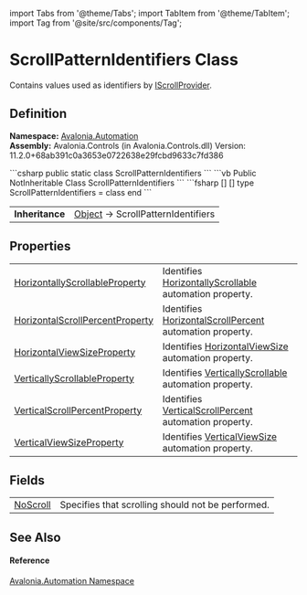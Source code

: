 import Tabs from '@theme/Tabs'; 
import TabItem from '@theme/TabItem'; 
import Tag from '@site/src/components/Tag'; 

# ScrollPatternIdentifiers Class


Contains values used as identifiers by <a href="T_Avalonia_Automation_Provider_IScrollProvider">IScrollProvider</a>.



## Definition
**Namespace:** <a href="N_Avalonia_Automation">Avalonia.Automation</a>  
**Assembly:** Avalonia.Controls (in Avalonia.Controls.dll) Version: 11.2.0+68ab391c0a3653e0722638e29fcbd9633c7fd386

<Tabs groupId="api-code-preview">
<TabItem value="csharp" label="C#">
```csharp
public static class ScrollPatternIdentifiers
```
</TabItem>
<TabItem value="vb" label="VB">
```vb
Public NotInheritable Class ScrollPatternIdentifiers
```
</TabItem>
<TabItem value="fsharp" label="F#">
```fsharp
[<AbstractClassAttribute>]
[<SealedAttribute>]
type ScrollPatternIdentifiers = class end
```
</TabItem>
</Tabs>

<table>
<tr><td><strong>Inheritance</strong></td><td><a href="https://learn.microsoft.com/dotnet/api/system.object" target="_blank" rel="noopener noreferrer">Object</a>  →  ScrollPatternIdentifiers</td></tr>
</table>



## Properties
<table>
<tr>
<td><a href="P_Avalonia_Automation_ScrollPatternIdentifiers_HorizontallyScrollableProperty">HorizontallyScrollableProperty</a></td>
<td>Identifies <a href="P_Avalonia_Automation_Provider_IScrollProvider_HorizontallyScrollable">HorizontallyScrollable</a> automation property.</td>
</tr>
<tr>
<td><a href="P_Avalonia_Automation_ScrollPatternIdentifiers_HorizontalScrollPercentProperty">HorizontalScrollPercentProperty</a></td>
<td>Identifies <a href="P_Avalonia_Automation_Provider_IScrollProvider_HorizontalScrollPercent">HorizontalScrollPercent</a> automation property.</td>
</tr>
<tr>
<td><a href="P_Avalonia_Automation_ScrollPatternIdentifiers_HorizontalViewSizeProperty">HorizontalViewSizeProperty</a></td>
<td>Identifies <a href="P_Avalonia_Automation_Provider_IScrollProvider_HorizontalViewSize">HorizontalViewSize</a> automation property.</td>
</tr>
<tr>
<td><a href="P_Avalonia_Automation_ScrollPatternIdentifiers_VerticallyScrollableProperty">VerticallyScrollableProperty</a></td>
<td>Identifies <a href="P_Avalonia_Automation_Provider_IScrollProvider_VerticallyScrollable">VerticallyScrollable</a> automation property.</td>
</tr>
<tr>
<td><a href="P_Avalonia_Automation_ScrollPatternIdentifiers_VerticalScrollPercentProperty">VerticalScrollPercentProperty</a></td>
<td>Identifies <a href="P_Avalonia_Automation_Provider_IScrollProvider_VerticalScrollPercent">VerticalScrollPercent</a> automation property.</td>
</tr>
<tr>
<td><a href="P_Avalonia_Automation_ScrollPatternIdentifiers_VerticalViewSizeProperty">VerticalViewSizeProperty</a></td>
<td>Identifies <a href="P_Avalonia_Automation_Provider_IScrollProvider_VerticalViewSize">VerticalViewSize</a> automation property.</td>
</tr>
</table>

## Fields
<table>
<tr>
<td><a href="F_Avalonia_Automation_ScrollPatternIdentifiers_NoScroll">NoScroll</a></td>
<td>Specifies that scrolling should not be performed.</td>
</tr>
</table>

## See Also


#### Reference
<a href="N_Avalonia_Automation">Avalonia.Automation Namespace</a>  
